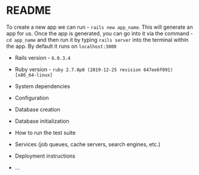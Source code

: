 # README


To create a new app we can run - `rails new app_name`. 
This will generate an app for us. Once the app is generated, you can go into it via the command - `cd app_name` and then
run it by typing `rails server` into the terminal within the app.
By default it runs on `localhost:3000`


* Rails version - `6.0.3.4`

* Ruby version - `ruby 2.7.0p0 (2019-12-25 revision 647ee6f091) [x86_64-linux]`

* System dependencies

* Configuration

* Database creation

* Database initialization

* How to run the test suite

* Services (job queues, cache servers, search engines, etc.)

* Deployment instructions

* ...
